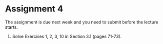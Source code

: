 # Assignment 4


The assignment is due next week and you need to submit before the lecture starts.

1. Solve Exercises 1, 2, 3, 10 in Section 3.1 (pages 71-73).
